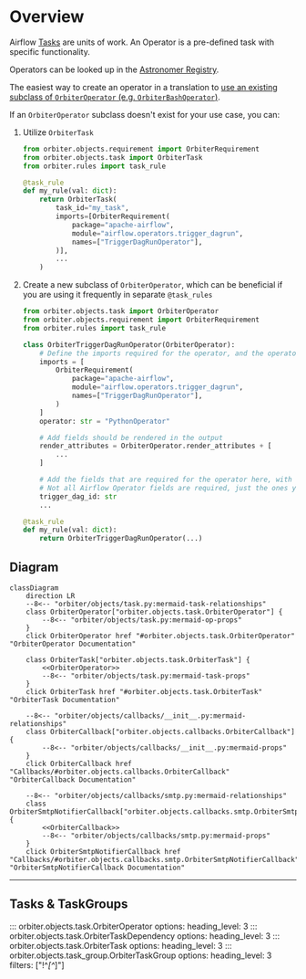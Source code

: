 # Overview
Airflow [Tasks](https://airflow.apache.org/docs/apache-airflow/stable/core-concepts/tasks.html)
are units of work. An Operator is a pre-defined task with specific functionality.

Operators can be looked up in the [Astronomer Registry](https://registry.astronomer.io/).

The easiest way to create an operator in a translation to [use an existing subclass of `OrbiterOperator` (e.g. `OrbiterBashOperator`)](./Operators.md).

If an `OrbiterOperator` subclass doesn't exist for your use case, you can:

1) Utilize `OrbiterTask`
    ```python
    from orbiter.objects.requirement import OrbiterRequirement
    from orbiter.objects.task import OrbiterTask
    from orbiter.rules import task_rule

    @task_rule
    def my_rule(val: dict):
        return OrbiterTask(
            task_id="my_task",
            imports=[OrbiterRequirement(
                package="apache-airflow",
                module="airflow.operators.trigger_dagrun",
                names=["TriggerDagRunOperator"],
            )],
            ...
        )
    ```

2) Create a new subclass of `OrbiterOperator`, which can be beneficial if you are using it frequently
   in separate `@task_rules`
    ```python
    from orbiter.objects.task import OrbiterOperator
    from orbiter.objects.requirement import OrbiterRequirement
    from orbiter.rules import task_rule

    class OrbiterTriggerDagRunOperator(OrbiterOperator):
        # Define the imports required for the operator, and the operator name
        imports = [
            OrbiterRequirement(
                package="apache-airflow",
                module="airflow.operators.trigger_dagrun",
                names=["TriggerDagRunOperator"],
            )
        ]
        operator: str = "PythonOperator"

        # Add fields should be rendered in the output
        render_attributes = OrbiterOperator.render_attributes + [
            ...
        ]

        # Add the fields that are required for the operator here, with their types
        # Not all Airflow Operator fields are required, just the ones you will use.
        trigger_dag_id: str
        ...

    @task_rule
    def my_rule(val: dict):
        return OrbiterTriggerDagRunOperator(...)
    ```


## Diagram
```mermaid
classDiagram
    direction LR
    --8<-- "orbiter/objects/task.py:mermaid-task-relationships"
    class OrbiterOperator["orbiter.objects.task.OrbiterOperator"] {
        --8<-- "orbiter/objects/task.py:mermaid-op-props"
    }
    click OrbiterOperator href "#orbiter.objects.task.OrbiterOperator" "OrbiterOperator Documentation"

    class OrbiterTask["orbiter.objects.task.OrbiterTask"] {
        <<OrbiterOperator>>
        --8<-- "orbiter/objects/task.py:mermaid-task-props"
    }
    click OrbiterTask href "#orbiter.objects.task.OrbiterTask" "OrbiterTask Documentation"

    --8<-- "orbiter/objects/callbacks/__init__.py:mermaid-relationships"
    class OrbiterCallback["orbiter.objects.callbacks.OrbiterCallback"] {
        --8<-- "orbiter/objects/callbacks/__init__.py:mermaid-props"
    }
    click OrbiterCallback href "Callbacks/#orbiter.objects.callbacks.OrbiterCallback" "OrbiterCallback Documentation"

    --8<-- "orbiter/objects/callbacks/smtp.py:mermaid-relationships"
    class OrbiterSmtpNotifierCallback["orbiter.objects.callbacks.smtp.OrbiterSmtpNotifierCallback"] {
        <<OrbiterCallback>>
        --8<-- "orbiter/objects/callbacks/smtp.py:mermaid-props"
    }
    click OrbiterSmtpNotifierCallback href "Callbacks/#orbiter.objects.callbacks.smtp.OrbiterSmtpNotifierCallback" "OrbiterSmtpNotifierCallback Documentation"
```

---

## Tasks & TaskGroups

::: orbiter.objects.task.OrbiterOperator
    options:
        heading_level: 3
::: orbiter.objects.task.OrbiterTaskDependency
    options:
        heading_level: 3
::: orbiter.objects.task.OrbiterTask
    options:
        heading_level: 3
::: orbiter.objects.task_group.OrbiterTaskGroup
    options:
        heading_level: 3
        filters: ["!^_[^_]"]
